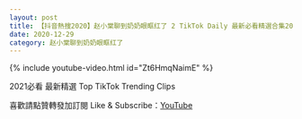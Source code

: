 ```yaml
---
layout: post
title: 【抖音熱搜2020】赵小棠聊到奶奶眼眶红了 2 TikTok Daily 最新必看精選合集2020 12 29
date: 2020-12-29
category: 赵小棠聊到奶奶眼眶红了
---
```


{% include youtube-video.html id="Zt6HmqNaimE" %}

2021必看 最新精選 Top TikTok Trending Clips

喜歡請點贊轉發加訂閱 Like & Subscribe：[YouTube](https://www.youtube.com/channel/UCAoR7VcanIPd04uEq_GIylA/videos)


